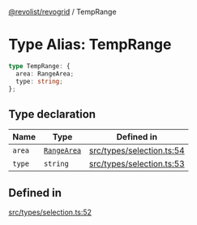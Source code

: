 [@revolist/revogrid](README.md) / TempRange

# Type Alias: TempRange

```ts
type TempRange: {
  area: RangeArea;
  type: string;
};
```

## Type declaration

| Name | Type | Defined in |
| ------ | ------ | ------ |
| `area` | [`RangeArea`](TypeAlias.RangeArea.md) | [src/types/selection.ts:54](https://github.com/revolist/revogrid/blob/aad859c5867a15f34f8919817adea85dcff4ee63/src/types/selection.ts#L54) |
| `type` | `string` | [src/types/selection.ts:53](https://github.com/revolist/revogrid/blob/aad859c5867a15f34f8919817adea85dcff4ee63/src/types/selection.ts#L53) |

## Defined in

[src/types/selection.ts:52](https://github.com/revolist/revogrid/blob/aad859c5867a15f34f8919817adea85dcff4ee63/src/types/selection.ts#L52)
